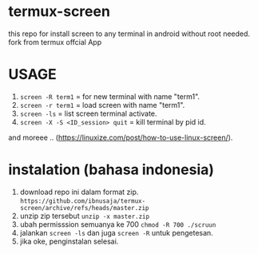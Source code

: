 # termux-screen
this repo for install screen to any terminal in android without root needed. 
fork from termux offcial App

# USAGE
1. `screen -R term1` = for new terminal with name "term1".
2. `screen -r term1` = load screen with name "term1".
3. `screen -ls` = list screen terminal activate.
4. `screen -X -S <ID_session> quit` = kill terminal by pid id.

and moreee .. (https://linuxize.com/post/how-to-use-linux-screen/).

# instalation (bahasa indonesia)
1. download repo ini dalam format zip.
`https://github.com/ibnusaja/termux-screen/archive/refs/heads/master.zip`
2. unzip zip tersebut `unzip -x master.zip`
3. ubah permisssion semuanya ke 700 `chmod -R 700 ./scruun`
4. jalankan `screen -ls` dan juga `screen -R` untuk pengetesan.
5. jika oke, penginstalan selesai.

